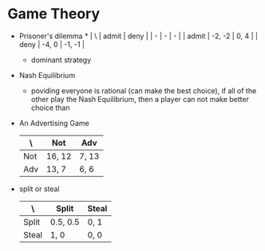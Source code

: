 # Game Theory

+ Prisoner's dilemma
    * 
        | \ | admit | deny |
        | - | - | - |
        | admit | -2, -2 | 0, 4 |
        | deny | -4, 0 | -1, -1 |
        
    * dominant strategy
+ Nash Equilibrium
    * poviding everyone is rational (can make the best choice), if all of the other play the Nash Equilibrium, then a player can not make better choice than 
+ An Advertising Game

    | \ | Not | Adv |
    | - | - | - |
    | Not | 16, 12 | 7, 13 |
    | Adv | 13, 7 | 6, 6 |

+ split or steal

    | \ | Split | Steal |
    | - | - | - |
    | Split | 0.5, 0.5 | 0, 1 |
    | Steal | 1, 0 | 0, 0 |